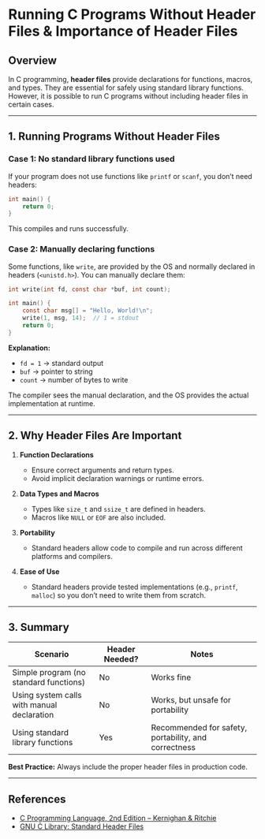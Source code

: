 # Running C Programs Without Header Files & Importance of Header Files

## Overview

In C programming, **header files** provide declarations for functions, macros, and types. They are essential for safely using standard library functions. However, it is possible to run C programs without including header files in certain cases.

---

## 1. Running Programs Without Header Files

### Case 1: No standard library functions used

If your program does not use functions like `printf` or `scanf`, you don’t need headers:

```c
int main() {
    return 0;
}
```

This compiles and runs successfully.

### Case 2: Manually declaring functions

Some functions, like `write`, are provided by the OS and normally declared in headers (`<unistd.h>`). You can manually declare them:

```c
int write(int fd, const char *buf, int count);

int main() {
    const char msg[] = "Hello, World!\n";
    write(1, msg, 14);  // 1 = stdout
    return 0;
}
```

**Explanation:**

* `fd = 1` → standard output
* `buf` → pointer to string
* `count` → number of bytes to write

The compiler sees the manual declaration, and the OS provides the actual implementation at runtime.

---

## 2. Why Header Files Are Important

1. **Function Declarations**

   * Ensure correct arguments and return types.
   * Avoid implicit declaration warnings or runtime errors.

2. **Data Types and Macros**

   * Types like `size_t` and `ssize_t` are defined in headers.
   * Macros like `NULL` or `EOF` are also included.

3. **Portability**

   * Standard headers allow code to compile and run across different platforms and compilers.

4. **Ease of Use**

   * Standard headers provide tested implementations (e.g., `printf`, `malloc`) so you don’t need to write them from scratch.

---

## 3. Summary

| Scenario                                   | Header Needed? | Notes                                                |
| ------------------------------------------ | -------------- | ---------------------------------------------------- |
| Simple program (no standard functions)     | No             | Works fine                                           |
| Using system calls with manual declaration | No             | Works, but unsafe for portability                    |
| Using standard library functions           | Yes            | Recommended for safety, portability, and correctness |

**Best Practice:** Always include the proper header files in production code.

---

## References

* [C Programming Language, 2nd Edition – Kernighan & Ritchie](https://www.amazon.com/C-Programming-Language-2nd/dp/0131103628)
* [GNU C Library: Standard Header Files](https://www.gnu.org/software/libc/manual/html_node/Header-Files.html)
